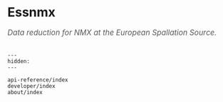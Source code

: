 # Essnmx

<span style="font-size:1.2em;font-style:italic;color:#5a5a5a">
  Data reduction for NMX at the European Spallation Source.
  </br></br>
</span>

```{toctree}
---
hidden:
---

api-reference/index
developer/index
about/index
```
